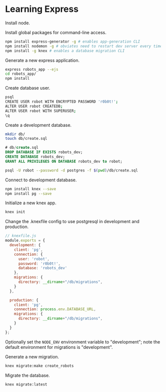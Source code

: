 # Learning Express

Install node.

Install global packages for command-line access.

```` sh
npm install express-generator -g # enables app-generation CLI
npm install nodemon -g # obviates need to restart dev server every time a file is changed
npm install -g knex # enables a database migration CLI
````

Generate a new express application.

```` sh
express robots_app --ejs
cd robots_app/
npm install
````

Create database user.

```` sh
psql
CREATE USER robot WITH ENCRYPTED PASSWORD 'r0b0t!';
ALTER USER robot CREATEDB;
ALTER USER robot WITH SUPERUSER;
\q
````

Create a development database.

```` sh
mkdir db/
touch db/create.sql
````

```` sql
# db/create.sql
DROP DATABASE IF EXISTS robots_dev;
CREATE DATABASE robots_dev;
GRANT ALL PRIVILEGES ON DATABASE robots_dev to robot;
````

```` sh
psql -U robot --password -d postgres -f $(pwd)/db/create.sql
````

Connect to development database.

```` sh
npm install knex --save
npm install pg --save
````

Initialize a new knex app.

```` sh
knex init
````

Change the .knexfile config to use postgresql in development and production.

```` js
// knexfile.js
module.exports = {
  development: {
    client: 'pg',
    connection: {
      user: 'robot',
      password: 'r0b0t!',
      database: 'robots_dev'
    },
    migrations: {
      directory: __dirname+"/db/migrations",
    }
  },

  production: {
    client: 'pg',
    connection: process.env.DATABASE_URL,
    migrations: {
      directory: __dirname+"/db/migrations",
    }
  }
};
````

Optionally set the `NODE_ENV` environment variable to "development"; note the default environment for migrations is "development".

Generate a new migration.

```` sh
knex migrate:make create_robots
````

Migrate the database.

```` sh
knex migrate:latest
````
